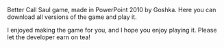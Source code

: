 Better Call Saul game, made in PowerPoint 2010 by Goshka. Here you can download all versions of the game and play it.

I enjoyed making the game for you, and I hope you enjoy playing it. Please let the developer earn on tea!
